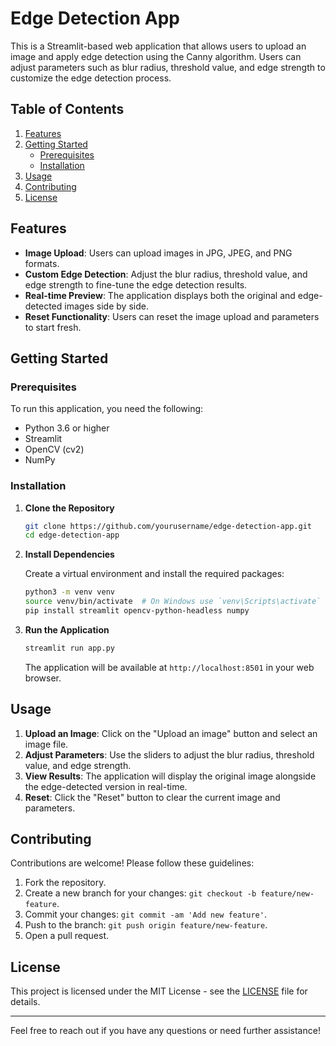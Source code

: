 # Edge Detection App

This is a Streamlit-based web application that allows users to upload an image and apply edge detection using the Canny algorithm. Users can adjust parameters such as blur radius, threshold value, and edge strength to customize the edge detection process.

## Table of Contents

1. [Features](#features)
2. [Getting Started](#getting-started)
   - [Prerequisites](#prerequisites)
   - [Installation](#installation)
3. [Usage](#usage)
4. [Contributing](#contributing)
5. [License](#license)

## Features

- **Image Upload**: Users can upload images in JPG, JPEG, and PNG formats.
- **Custom Edge Detection**: Adjust the blur radius, threshold value, and edge strength to fine-tune the edge detection results.
- **Real-time Preview**: The application displays both the original and edge-detected images side by side.
- **Reset Functionality**: Users can reset the image upload and parameters to start fresh.

## Getting Started

### Prerequisites

To run this application, you need the following:

- Python 3.6 or higher
- Streamlit
- OpenCV (cv2)
- NumPy

### Installation

1. **Clone the Repository**

   ```bash
   git clone https://github.com/yourusername/edge-detection-app.git
   cd edge-detection-app
   ```

2. **Install Dependencies**

   Create a virtual environment and install the required packages:

   ```bash
   python3 -m venv venv
   source venv/bin/activate  # On Windows use `venv\Scripts\activate`
   pip install streamlit opencv-python-headless numpy
   ```

3. **Run the Application**

   ```bash
   streamlit run app.py
   ```

   The application will be available at `http://localhost:8501` in your web browser.

## Usage

1. **Upload an Image**: Click on the "Upload an image" button and select an image file.
2. **Adjust Parameters**: Use the sliders to adjust the blur radius, threshold value, and edge strength.
3. **View Results**: The application will display the original image alongside the edge-detected version in real-time.
4. **Reset**: Click the "Reset" button to clear the current image and parameters.

## Contributing

Contributions are welcome! Please follow these guidelines:

1. Fork the repository.
2. Create a new branch for your changes: `git checkout -b feature/new-feature`.
3. Commit your changes: `git commit -am 'Add new feature'`.
4. Push to the branch: `git push origin feature/new-feature`.
5. Open a pull request.

## License

This project is licensed under the MIT License - see the [LICENSE](LICENSE) file for details.

---

Feel free to reach out if you have any questions or need further assistance!
